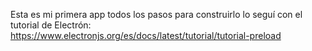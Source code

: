 Esta es mi primera app todos los pasos para construirlo lo seguí con el tutorial de Electrón:
https://www.electronjs.org/es/docs/latest/tutorial/tutorial-preload
